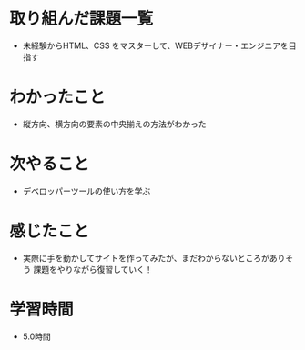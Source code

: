 # 取り組んだ課題一覧

- 未経験からHTML、CSS をマスターして、WEBデザイナー・エンジニアを目指す

# わかったこと

- 縦方向、横方向の要素の中央揃えの方法がわかった

# 次やること

- デベロッパーツールの使い方を学ぶ
# 感じたこと

- 実際に手を動かしてサイトを作ってみたが、まだわからないところがありそう
課題をやりながら復習していく！

# 学習時間
- 5.0時間